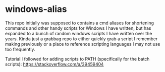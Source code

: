 # windows-alias
This repo initially was supposed to contains a cmd aliases for shortening commands and other handy scripts for Windows I have written, but has expanded to a bunch of random windows scripts I have written over the years.  Kinda just a grabbag repo to either quickly grab a script I remember making previously or a place to reference scripting languages I may not use too frequently.

Tutorial I followed for adding scripts to PATH (specifically for the batch scripts): https://stackoverflow.com/a/39459404
